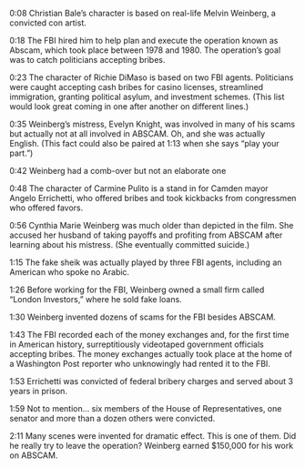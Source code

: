 0:08	Christian Bale’s character is based on real-life Melvin Weinberg, a convicted con artist. 

0:18	The FBI hired him to help plan and execute the operation known as Abscam, which took place between 1978 and 1980. The operation’s goal was to catch politicians accepting bribes.

0:23	The character of Richie DiMaso is based on two FBI agents. Politicians were caught accepting cash bribes for casino licenses, streamlined immigration, granting political asylum, and investment schemes. (This list would look great coming in one after another on different lines.)

0:35	Weinberg’s mistress, Evelyn Knight, was involved in many of his scams but actually not at all involved in ABSCAM. 
Oh, and she was actually English. (This fact could also be paired at 1:13 when she says “play your part.”)

0:42 	Weinberg had a comb-over but not an elaborate one

0:48	The character of Carmine Pulito is a stand in for Camden mayor Angelo Errichetti, who offered bribes and took kickbacks from congressmen who offered favors.

0:56	Cynthia Marie Weinberg was much older than depicted in the film. She accused her husband of  taking payoffs and profiting from ABSCAM after learning about his mistress. (She eventually committed suicide.)

1:15	The fake sheik was actually played by three FBI agents, including an American who spoke no Arabic.

1:26	Before working for the FBI, Weinberg owned a small firm called “London Investors,” where he sold fake loans. 

1:30	Weinberg invented dozens of scams for the FBI besides ABSCAM.

1:43	The FBI recorded each of the money exchanges and, for the first time in American history, surreptitiously videotaped government officials accepting bribes. The money exchanges actually took place at the home of a Washington Post reporter who unknowingly had rented it to the FBI.

1:53	Errichetti was convicted of federal bribery charges and served about 3 years in prison.

1:59	Not to mention…  six members of the House of Representatives, one senator and more than a dozen others were convicted. 

2:11 	Many scenes were invented for dramatic effect. This is one of them. Did he really try to leave the operation?  Weinberg earned $150,000 for his work on ABSCAM.